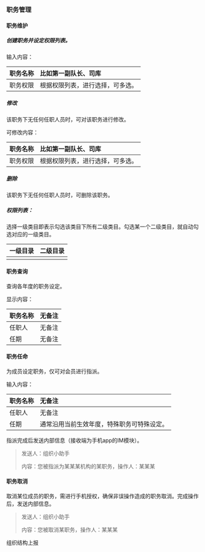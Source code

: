 ### 职务管理

#### 职务维护

##### 创建职务并设定权限列表。

输入内容：

| 职务名称 | 比如第一副队长、司库 |
| :--- | :--- |
| 职务权限 | 根据权限列表，进行选择，可多选。 |

##### 修改

该职务下无任何任职人员时，可对该职务进行修改。

可修改内容：

| 职务名称 | 比如第一副队长、司库 |
| :--- | :--- |
| 职务权限 | 根据权限列表，进行选择，可多选。 |

##### 删除

该职务下无任何任职人员时，可删除该职务。

##### 权限列表：

选择一级类目即表示勾选该类目下所有二级类目。勾选某一个二级类目，就自动勾选对应的一级类目。

| 一级目录 | 二级目录 |
| :--- | :--- |
|  |  |

#### 职务查询

查询各年度的职务设定。

显示内容：

| 职务名称 | 无备注 |
| :--- | :--- |
| 任职人 | 无备注 |
| 任期 | 无备注 |

#### 职务任命

为成员设定职务，仅可对会员进行指派。

输入内容：

| 职务名称 | 无备注 |
| :--- | :--- |
| 任职人 | 无备注 |
| 任期 | 通常沿用当前生效年度，特殊职务可特殊设定。 |

指派完成后发送内部信息（接收端为手机app的IM模块）。

> 发送人：组织小助手
>
> 内容：您被指派为某某某机构的某职务，操作人：某某某

#### 职务取消

取消某位成员的职务，需进行手机授权，确保非误操作造成的职务取消。完成操作后，发送内部信息。

> 发送人：组织小助手
>
> 内容：您被取消某职务，操作人：某某某



组织结构上报



